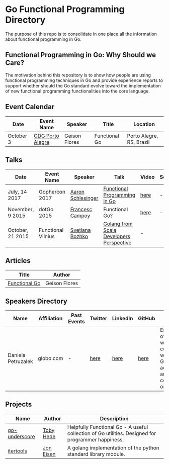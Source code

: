 # Go Functional Programming Directory

The purpose of this repo is to consolidate in one place all the information about functional programming in Go.

## Functional Programming in Go: Why Should we Care?

The motivation behind this repository is to show how people are using functional programming techniques in Go and provide experience reports to support whether should the Go standard evolve toward the implementation of new functional programming functionalities into the core language.

## Event Calendar

| Date | Event Name | Speaker | Title | Location |
|------|------------|---------|------------|----------|
| October 3 | [GDG Porto Alegre](https://www.meetup.com/preview/GDG-Porto-Alegre/events/243399100) | Geison Flores | Functional Go | Porto Alegre, RS, Brazil |

## Talks

| Date | Event Name | Speaker | Talk | Video | Source |
|------|------------|---------|------|-------|--------|
| July, 14 2017 | Gophercon 2017 | [Aaron Schlesinger](https://github.com/arschles) | [Functional Programming in Go](https://www.slideshare.net/arschles/functional-programming-in-go) | [here](https://www.youtube.com/watch?v=c8Fwb4KbVJM&list=PL2ntRZ1ySWBdD9bru6IR-_WXUgJqvrtx9&index=11) | - | |
| November, 9 2015 | dotGo 2015 | [Francesc Campoy](https://github.com/campoy) | Functional Go? | [here](https://www.youtube.com/watch?v=ouyHp2nJl0I) | - |
| October, 21 2015 | Functional Vilnius | [Svetlana Bozhko](https://github.com/SBozhko) | [Golang from Scala Developers Perspective](https://www.slideshare.net/SvtBozhko/golang-from-scala-developers-perspective) | - |

## Articles

| Title | Author |
|-------|--------|
| [Functional Go](https://medium.com/@geisonfgfg/functional-go-bc116f4c96a4) | Geison Flores |

## Speakers Directory

| Name | Affiliation | Past Events | Twitter | LinkedIn | GitHub | Notes |
|------|-------------|-------------|---------|----------|--------|-------|
| Daniela Petruzalek | globo.com | - | [here](https://twitter.com/danicat83) | [here](https://www.linkedin.com/in/daniela.petruzalek) | [here](https://github.com/danicat) | Enthusiast of FP, works currently with Scala. Go advocate and communtiy organizer. |

## Projects

| Name | Author | Description |
|--------------|--------|-------------|
| [go-underscore](https://github.com/tobyhede/go-underscore) | [Toby Hede](https://github.com/tobyhede) | Helpfully Functional Go - A useful collection of Go utilities. Designed for programmer happiness. |
| [itertools](https://github.com/yanatan16/itertools) | [Jon Eisen](https://github.com/yanatan16) | A golang implementation of the python standard library module. |
